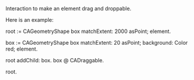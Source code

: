 Interaction to make an element drag and droppable.

Here is an example:

root := CAGeometryShape box
	matchExtent: 2000 asPoint;
	element.
	
box := CAGeometryShape box
	matchExtent: 20 asPoint;
	background: Color red;
	element.
	
root addChild: box.
box @ CADraggable.

root.